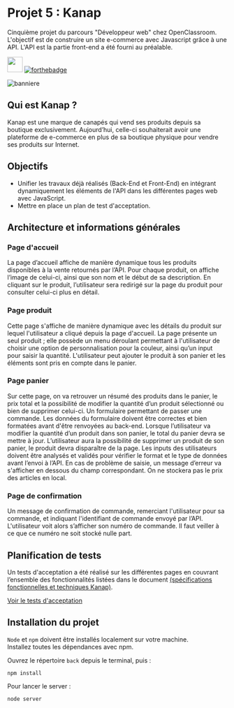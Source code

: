 # Projet 5 : Kanap
Cinquième projet du parcours "Développeur web" chez OpenClassroom. L'objectif est de construire un site e-commerce avec Javascript grâce à une API. L'API est la partie front-end a été fourni au préalable. 

<img src="https://user-images.githubusercontent.com/98737248/217803620-fb07e1d0-22b2-4d04-901d-1601576d5b71.svg" style="height:35px;"> [![forthebadge](https://forthebadge.com/images/badges/powered-by-coffee.svg)](https://forthebadge.com)

![banniere](https://user-images.githubusercontent.com/98737248/217804745-d344d603-713d-45b2-b9e6-42790502552e.png)

## Qui est Kanap ?
Kanap est une marque de canapés qui vend ses produits depuis sa boutique exclusivement. Aujourd’hui, celle-ci souhaiterait avoir une plateforme de e-commerce en plus de sa boutique physique pour vendre ses produits sur Internet.

## Objectifs
- Unifier les travaux déjà réalisés (Back-End et Front-End) en intégrant dynamiquement les éléments de l'API dans les différentes pages web avec JavaScript.
- Mettre en place un plan de test d'acceptation.

## Architecture et informations générales
### Page d'accueil
La page d’accueil affiche de manière dynamique tous les produits disponibles à la vente retournés par l’API. Pour chaque produit, on affiche l’image de celui-ci, ainsi que son nom et le début de sa description. En cliquant sur le produit, l’utilisateur sera redirigé sur la page du produit pour consulter
celui-ci plus en détail.

### Page produit
Cette page s'affiche de manière dynamique avec les détails du produit sur lequel l'utilisateur a cliqué depuis la page d'accueil. La page présente un seul produit ; elle possède un menu déroulant permettant à l'utilisateur de choisir une option de personnalisation pour la couleur, ainsi qu’un input pour saisir la quantité. L'utilisateur peut ajouter le produit à son panier et les éléments sont pris en compte dans le panier.

### Page panier
Sur cette page, on va retrouver un résumé des produits dans le panier, le prix total et la possibilité de modifier la quantité d’un produit sélectionné ou bien de supprimer celui-ci. Un formulaire permettant de passer une commande. Les données du formulaire doivent être correctes et bien formatées avant d'être renvoyées au back-end. Lorsque l’utilisateur va modifier la quantité d’un produit dans son panier, le total du panier devra se mettre à jour.
L’utilisateur aura la possibilité de supprimer un produit de son panier, le produit devra disparaître de la page. Les inputs des utilisateurs doivent être analysés et validés pour vérifier le format et le type de données avant l’envoi à l’API. En cas de problème de saisie, un message d’erreur va s'afficher en dessous du champ correspondant. On ne stockera pas le prix des articles en local. 

### Page de confirmation
Un message de confirmation de commande, remerciant l'utilisateur pour sa commande, et indiquant l'identifiant de commande envoyé par l’API. L'utilisateur voit alors s’afficher son numéro de commande. Il faut veiller à ce que ce numéro ne soit stocké nulle part.

## Planification de tests
Un tests d'acceptation a été réalisé sur les différentes pages en couvrant l’ensemble des fonctionnalités listées dans le document <a href="https://github.com/AlyciaBedel/Kanap-P5/files/10697217/DW%2BP5%2B-%2BSpecifications%2Bfonctionnelles.pdf">(spécifications fonctionnelles et techniques Kanap)</a>.

<a href="https://github.com/AlyciaBedel/Kanap-P5/files/10697213/Bedel_Alycia_2_plan_test_012023.pdf">Voir le tests d'acceptation</a> 

## Installation du projet
`Node` et `npm` doivent être installés localement sur votre machine.\
Installez toutes les dépendances avec npm.

Ouvrez le répertoire `back` depuis le terminal, puis :
```terminal
npm install
```

Pour lancer le server :
```terminal
node server
```

